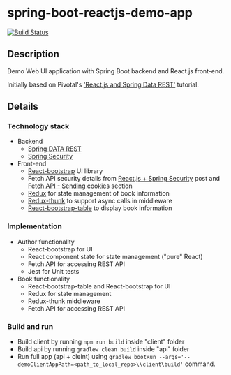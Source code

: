 # spring-boot-reactjs-demo-app 

[![Build Status](https://travis-ci.org/mogikanen9/spring-boot-reactjs-demo-app.svg?branch=master)](https://travis-ci.org/mogikanen9/spring-boot-reactjs-demo-app)

## Description

Demo Web UI application with Spring Boot backend and React.js front-end. 

Initially based on Pivotal's ['React.js and Spring Data REST'](https://spring.io/guides/tutorials/react-and-spring-data-rest/) tutorial.

## Details

### Technology stack

 * Backend
   * [Spring DATA REST](https://projects.spring.io/spring-data-rest/)
   * [Spring Security](https://projects.spring.io/spring-security/)
 * Front-end
   * [React-bootstrap](https://github.com/react-bootstrap/react-bootstrap) UI library 
   * Fetch API security details from [React.js + Spring Security](http://juhahinkula.github.io/2016-12-05-reactsecurity/) post and [Fetch API - Sending cookies](https://github.com/github/fetch#sending-cookies) section
   * [Redux](https://redux.js.org/) for state management of book information
   * [Redux-thunk](https://github.com/gaearon/redux-thunk) to support async calls in middleware
   * [React-bootstrap-table](http://allenfang.github.io/react-bootstrap-table/) to display book information
   
### Implementation

  * Author functionality
    * React-bootstrap for UI
    * React component state for state management ("pure" React)
    * Fetch API for accessing REST API
    * Jest for Unit tests
  * Book functionality
    * React-bootstrap-table and React-bootstrap for UI
    * Redux for state management
    * Redux-thunk middleware
    * Fetch API for accessing REST API

### Build and run

 * Build client by running `npm run build` inside "client" folder 
 * Build api by running `gradlew clean build` inside "api" folder
 * Run full app (api + cleint) using `gradlew bootRun --args='--demoClientAppPath=<path_to_local_repo>\\client\build'` command.



 
